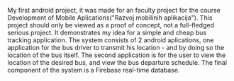 My first android project, it was made for an faculty project for the course Development of Mobile Aplications("Razvoj mobilinih aplikacija"). This project should only be viewed as a proof of concept, not a full-fledged serious project. It demonstrates my idea for a simple and cheap bus tracking application. The system consists of 2 android aplications, one application for the bus driver to transmit his location - and by doing so the location of the bus itself. The second application is for the user to view the location of the desired bus, and view the bus departure schedule. The final component of the system is a Firebase real-time database.

